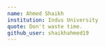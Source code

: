 ```yaml
---
name: Ahmed Shaikh
institution: Indus University
quote: Don't waste time.
github_user: shaikhahmed19
---
```

